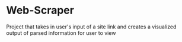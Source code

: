 # Web-Scraper
Project that takes in user's input of a site link and creates a visualized output of parsed information for user to view
